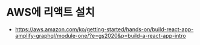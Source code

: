 # AWS에 리액트 설치
- https://aws.amazon.com/ko/getting-started/hands-on/build-react-app-amplify-graphql/module-one/?e=gs2020&p=build-a-react-app-intro
